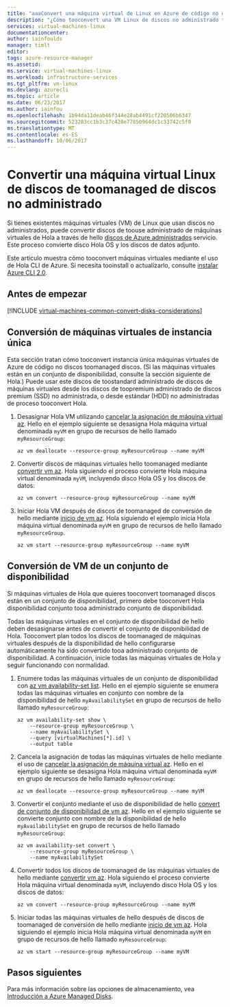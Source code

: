 ```yaml
---
title: "aaaConvert una máquina virtual de Linux en Azure de código no discos toomanaged discos - Azure administrados | Documentos de Microsoft"
description: "¿Cómo tooconvert una VM Linux de discos no administrado toomanaged discos mediante el uso de CLI de Azure 2.0 en el modelo de implementación del Administrador de recursos de Hola"
services: virtual-machines-linux
documentationcenter: 
author: iainfoulds
manager: timlt
editor: 
tags: azure-resource-manager
ms.assetid: 
ms.service: virtual-machines-linux
ms.workload: infrastructure-services
ms.tgt_pltfrm: vm-linux
ms.devlang: azurecli
ms.topic: article
ms.date: 06/23/2017
ms.author: iainfou
ms.openlocfilehash: 1b94da11deab46f344e28ab4491cf220506b6347
ms.sourcegitcommit: 523283cc1b3c37c428e77850964dc1c33742c5f0
ms.translationtype: MT
ms.contentlocale: es-ES
ms.lasthandoff: 10/06/2017
---
```

# <a name="convert-a-linux-virtual-machine-from-unmanaged-disks-toomanaged-disks"></a>Convertir una máquina virtual Linux de discos de toomanaged de discos no administrado

Si tienes existentes máquinas virtuales (VM) de Linux que usan discos no administrados, puede convertir discos de toouse administrado de máquinas virtuales de Hola a través de hello [discos de Azure administrados](../windows/managed-disks-overview.md) servicio. Este proceso convierte disco Hola OS y los discos de datos adjunto.

Este artículo muestra cómo tooconvert máquinas virtuales mediante el uso de Hola CLI de Azure. Si necesita tooinstall o actualizarlo, consulte [instalar Azure CLI 2.0](/cli/azure/install-azure-cli). 

## <a name="before-you-begin"></a>Antes de empezar

[!INCLUDE [virtual-machines-common-convert-disks-considerations](../../../includes/virtual-machines-common-convert-disks-considerations.md)]


## <a name="convert-single-instance-vms"></a>Conversión de máquinas virtuales de instancia única
Esta sección tratan cómo tooconvert instancia única máquinas virtuales de Azure de código no discos toomanaged discos. (Si las máquinas virtuales están en un conjunto de disponibilidad, consulte la sección siguiente de Hola.) Puede usar este discos de toostandard administrado de discos de máquinas virtuales desde los discos de toopremium administrado de discos premium (SSD) no administrada, o desde estándar (HDD) no administradas de proceso tooconvert Hola.

1. Desasignar Hola VM utilizando [cancelar la asignación de máquina virtual az](/cli/azure/vm#deallocate). Hello en el ejemplo siguiente se desasigna Hola máquina virtual denominada `myVM` en grupo de recursos de hello llamado `myResourceGroup`:

    ```azurecli
    az vm deallocate --resource-group myResourceGroup --name myVM
    ```

2. Convertir discos de máquinas virtuales hello toomanaged mediante [convertir vm az](/cli/azure/vm#convert). Hola siguiendo el proceso convierte Hola máquina virtual denominada `myVM`, incluyendo disco Hola OS y los discos de datos:

    ```azurecli
    az vm convert --resource-group myResourceGroup --name myVM
    ```

3. Iniciar Hola VM después de discos de toomanaged de conversión de hello mediante [inicio de vm az](/cli/azure/vm#start). Hola siguiendo el ejemplo inicia Hola máquina virtual denominada `myVM` en grupo de recursos de hello llamado `myResourceGroup`.

    ```azurecli
    az vm start --resource-group myResourceGroup --name myVM
    ```

## <a name="convert-vms-in-an-availability-set"></a>Conversión de VM de un conjunto de disponibilidad

Si máquinas virtuales de Hola que quieres tooconvert toomanaged discos están en un conjunto de disponibilidad, primero debe tooconvert Hola disponibilidad conjunto tooa administrado conjunto de disponibilidad.

Todas las máquinas virtuales en el conjunto de disponibilidad de hello deben desasignarse antes de convertir el conjunto de disponibilidad de Hola. Tooconvert plan todos los discos de toomanaged de máquinas virtuales después de la disponibilidad de hello configurarse automáticamente ha sido convertido tooa administrado conjunto de disponibilidad. A continuación, inicie todas las máquinas virtuales de Hola y seguir funcionando con normalidad.

1. Enumere todas las máquinas virtuales de un conjunto de disponibilidad con [az vm availability-set list](/cli/azure/vm/availability-set#list). Hello en el ejemplo siguiente se enumera todas las máquinas virtuales en conjunto con nombre de la disponibilidad de hello `myAvailabilitySet` en grupo de recursos de hello llamado `myResourceGroup`:

    ```azurecli
    az vm availability-set show \
        --resource-group myResourceGroup \
        --name myAvailabilitySet \
        --query [virtualMachines[*].id] \
        --output table
    ```

2. Cancela la asignación de todas las máquinas virtuales de hello mediante el uso de [cancelar la asignación de máquina virtual az](/cli/azure/vm#deallocate). Hello en el ejemplo siguiente se desasigna Hola máquina virtual denominada `myVM` en grupo de recursos de hello llamado `myResourceGroup`:

    ```azurecli
    az vm deallocate --resource-group myResourceGroup --name myVM
    ```

3. Convertir el conjunto mediante el uso de disponibilidad de hello [convert de conjunto de disponibilidad de vm az](/cli/azure/vm/availability-set#convert). Hello en el ejemplo siguiente se convierte conjunto con nombre de la disponibilidad de hello `myAvailabilitySet` en grupo de recursos de hello llamado `myResourceGroup`:

    ```azurecli
    az vm availability-set convert \
        --resource-group myResourceGroup \
        --name myAvailabilitySet
    ```

4. Convertir todos los discos de toomanaged de las máquinas virtuales de hello mediante [convertir vm az](/cli/azure/vm#convert). Hola siguiendo el proceso convierte Hola máquina virtual denominada `myVM`, incluyendo disco Hola OS y los discos de datos:

    ```azurecli
    az vm convert --resource-group myResourceGroup --name myVM
    ```

5. Iniciar todas las máquinas virtuales de hello después de discos de toomanaged de conversión de hello mediante [inicio de vm az](/cli/azure/vm#start). Hola siguiendo el ejemplo inicia Hola máquina virtual denominada `myVM` en grupo de recursos de hello llamado `myResourceGroup`:

    ```azurecli
    az vm start --resource-group myResourceGroup --name myVM
    ```

## <a name="next-steps"></a>Pasos siguientes
Para más información sobre las opciones de almacenamiento, vea [Introducción a Azure Managed Disks](../windows/managed-disks-overview.md).
